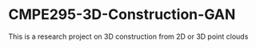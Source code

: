 # CMPE295-3D-Construction-GAN
This is a research project on 3D construction from 2D or 3D point clouds
